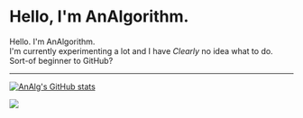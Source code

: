# Hello, I'm AnAlgorithm.

Hello. I'm AnAlgorithm. <br>
I'm currently experimenting a lot and I have *Clearly* no idea what to do. <br>
Sort-of beginner to GitHub? <hr>

<!-- Github Stats card and stuff -->
[![AnAlg's GitHub stats](https://github-readme-stats.vercel.app/api?username=analgorithm&theme=github_dark)](https://github.com/analgorithm/AnAlgorithm)

<a href="https://github.com/analgorithm/github-readme-stats">
  <img align="left" src="https://github-readme-stats.vercel.app/api/pin/?username=analgorithm&repo=micro-coin&theme=github_dark" />
</a>
